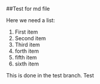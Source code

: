 ##Test for md file

Here we need a list:

1. First item
2. Second item
3. Third item
4. forth item
5. fifth item
6. sixth item

This is done in the test branch.
Test
